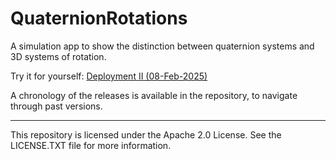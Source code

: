 # QuaternionRotations
A simulation app to show the distinction between quaternion systems and 3D systems of rotation. 

Try it for yourself: 
[Deployment II (08-Feb-2025)](https://astounding-treacle-4c5631.netlify.app/)

A chronology of the releases is available in the repository, to navigate through past versions. 

---

This repository is licensed under the Apache 2.0 License. See the LICENSE.TXT file for more information.
